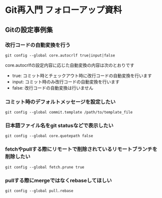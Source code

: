 Git再入門 フォローアップ資料
=============================

Gitの設定事例集
-----------------------------

### 改行コードの自動変換を行う

```
git config --global core.autocrlf true|input|false
```

core.autocrlfの設定内容に応じた自動変換の内容は次のとおりです

- true: コミット時とチェックアウト時に改行コードの自動変換を行います
- input: コミット時のみ改行コードの自動変換を行います
- false: 改行コードの自動変換は行いません

### コミット時のデフォルトメッセージを設定したい

```
git config --global commit.template /path/to/template_file
```

### 日本語ファイル名をgit statusなどで表示したい

```
git config --global core.quotepath false
```

### fetchやpullする際にリモートで削除されているリモートブランチを削除したい

```
git config --global fetch.prune true
```

### pullする際にmergeではなくrebaseしてほしい

```
git config --global pull.rebase
```
